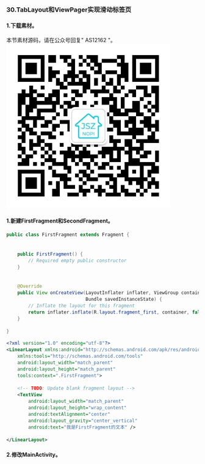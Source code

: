 ### 30.TabLayout和ViewPager实现滑动标签页
#### 1.下载素材。
本节素材源码，请在公众号回复" AS12162 "。
![title](https://raw.githubusercontent.com/JSZNopi/JSZImage/master/gitnote/2019/10/30/WXCODE-1572446034519.jpeg)

#### 1.新建FirstFragment和SecondFragment。
```java
public class FirstFragment extends Fragment {


    public FirstFragment() {
        // Required empty public constructor
    }


    @Override
    public View onCreateView(LayoutInflater inflater, ViewGroup container,
                             Bundle savedInstanceState) {
        // Inflate the layout for this fragment
        return inflater.inflate(R.layout.fragment_first, container, false);
    }

}
```
```xml
<?xml version="1.0" encoding="utf-8"?>
<LinearLayout xmlns:android="http://schemas.android.com/apk/res/android"
    xmlns:tools="http://schemas.android.com/tools"
    android:layout_width="match_parent"
    android:layout_height="match_parent"
    tools:context=".FirstFragment">

    <!-- TODO: Update blank fragment layout -->
    <TextView
        android:layout_width="match_parent"
        android:layout_height="wrap_content"
        android:textAlignment="center"
        android:layout_gravity="center_vertical"
        android:text="我是FirstFragment的文本" />

</LinearLayout>
```

#### 2.修改MainActivity。
```java

```

